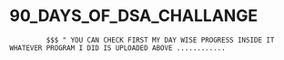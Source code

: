 # 90_DAYS_OF_DSA_CHALLANGE


             $$$ " YOU CAN CHECK FIRST MY DAY WISE PROGRESS INSIDE IT WHATEVER PROGRAM I DID IS UPLOADED ABOVE ............
